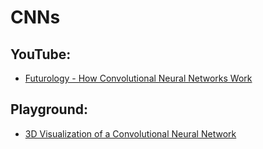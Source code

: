 # CNNs

## YouTube:

- [Futurology - How Convolutional Neural Networks Work](https://www.youtube.com/watch?v=pj9-rr1wDhM)

## Playground:
- [3D Visualization of a Convolutional Neural Network](https://www.cs.ryerson.ca/~aharley/vis/conv/)
